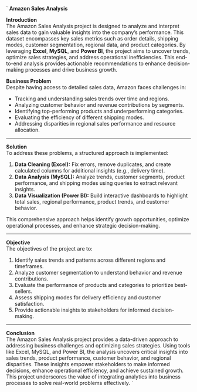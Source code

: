 ` **Amazon Sales Analysis**  

 **Introduction**  
The Amazon Sales Analysis project is designed to analyze and interpret sales data to gain valuable insights into the company’s performance. This dataset encompasses key sales metrics such as order details, shipping modes, customer segmentation, regional data, and product categories. By leveraging **Excel**, **MySQL**, and **Power BI**, the project aims to uncover trends, optimize sales strategies, and address operational inefficiencies. This end-to-end analysis provides actionable recommendations to enhance decision-making processes and drive business growth.



 **Business Problem**  
Despite having access to detailed sales data, Amazon faces challenges in:  
- Tracking and understanding sales trends over time and regions.  
- Analyzing customer behavior and revenue contributions by segments.  
- Identifying top-performing products and underperforming categories.  
- Evaluating the efficiency of different shipping modes.  
- Addressing disparities in regional sales performance and resource allocation.  

---

 **Solution**  
To address these problems, a structured approach is implemented:  
1. **Data Cleaning (Excel):** Fix errors, remove duplicates, and create calculated columns for additional insights (e.g., delivery time).  
2. **Data Analysis (MySQL):** Analyze trends, customer segments, product performance, and shipping modes using queries to extract relevant insights.  
3. **Data Visualization (Power BI):** Build interactive dashboards to highlight total sales, regional performance, product trends, and customer behavior.  

This comprehensive approach helps identify growth opportunities, optimize operational processes, and enhance strategic decision-making.

---
 **Objective**  
The objectives of the project are to:  
1. Identify sales trends and patterns across different regions and timeframes.  
2. Analyze customer segmentation to understand behavior and revenue contributions.  
3. Evaluate the performance of products and categories to prioritize best-sellers.  
4. Assess shipping modes for delivery efficiency and customer satisfaction.  
5. Provide actionable insights to stakeholders for informed decision-making.  

---

 **Conclusion**  
The Amazon Sales Analysis project provides a data-driven approach to addressing business challenges and optimizing sales strategies. Using tools like Excel, MySQL, and Power BI, the analysis uncovers critical insights into sales trends, product performance, customer behavior, and regional disparities. These insights empower stakeholders to make informed decisions, enhance operational efficiency, and achieve sustained growth. This project underscores the value of integrating analytics into business processes to solve real-world problems effectively.  `
